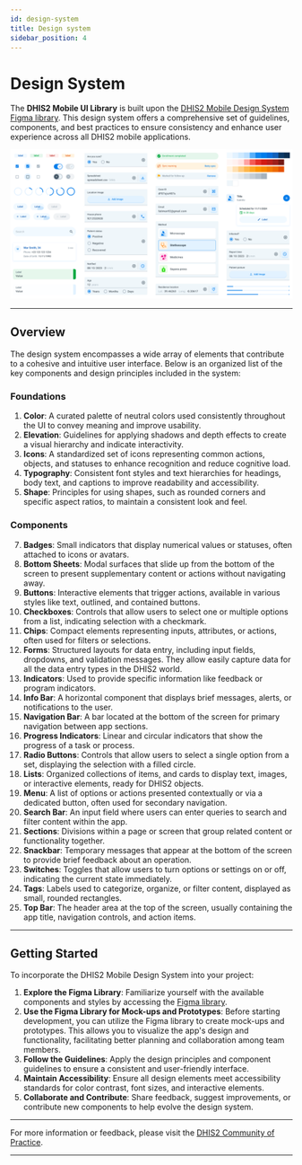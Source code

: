 ```yaml
---
id: design-system
title: Design system
sidebar_position: 4
---
```


# Design System

The **DHIS2 Mobile UI Library** is built upon the [DHIS2 Mobile Design System Figma library](https://www.figma.com/community/file/1423970586603523207/dhis2-mobile-design-system). This design system offers a comprehensive set of guidelines, components, and best practices to ensure consistency and enhance user experience across all DHIS2 mobile applications.

![](resources/design-system.png)

---

## Overview

The design system encompasses a wide array of elements that contribute to a cohesive and intuitive user interface. Below is an organized list of the key components and design principles included in the system:

### Foundations

1. **Color**: A curated palette of neutral colors used consistently throughout the UI to convey meaning and improve usability.
2. **Elevation**: Guidelines for applying shadows and depth effects to create a visual hierarchy and indicate interactivity.
3. **Icons**: A standardized set of icons representing common actions, objects, and statuses to enhance recognition and reduce cognitive load.
4. **Typography**: Consistent font styles and text hierarchies for headings, body text, and captions to improve readability and accessibility.
5. **Shape**: Principles for using shapes, such as rounded corners and specific aspect ratios, to maintain a consistent look and feel.

### Components

7. **Badges**: Small indicators that display numerical values or statuses, often attached to icons or avatars.
8. **Bottom Sheets**: Modal surfaces that slide up from the bottom of the screen to present supplementary content or actions without navigating away.
9. **Buttons**: Interactive elements that trigger actions, available in various styles like text, outlined, and contained buttons.
10. **Checkboxes**: Controls that allow users to select one or multiple options from a list, indicating selection with a checkmark.
11. **Chips**: Compact elements representing inputs, attributes, or actions, often used for filters or selections.
12. **Forms**: Structured layouts for data entry, including input fields, dropdowns, and validation messages. They allow easily capture data for all the data entry types in the DHIS2 world.
13. **Indicators**: Used to provide specific information like feedback or program indicators.
14. **Info Bar**: A horizontal component that displays brief messages, alerts, or notifications to the user.
15. **Navigation Bar**: A bar located at the bottom of the screen for primary navigation between app sections.
16. **Progress Indicators**: Linear and circular indicators that show the progress of a task or process.
17. **Radio Buttons**: Controls that allow users to select a single option from a set, displaying the selection with a filled circle.
18. **Lists**: Organized collections of items, and cards to display text, images, or interactive elements, ready for DHIS2 objects.
19. **Menu**: A list of options or actions presented contextually or via a dedicated button, often used for secondary navigation.
20. **Search Bar**: An input field where users can enter queries to search and filter content within the app.
21. **Sections**: Divisions within a page or screen that group related content or functionality together.
22. **Snackbar**: Temporary messages that appear at the bottom of the screen to provide brief feedback about an operation.
23. **Switches**: Toggles that allow users to turn options or settings on or off, indicating the current state immediately.
24. **Tags**: Labels used to categorize, organize, or filter content, displayed as small, rounded rectangles.
25. **Top Bar**: The header area at the top of the screen, usually containing the app title, navigation controls, and action items.

---

## Getting Started

To incorporate the DHIS2 Mobile Design System into your project:

1. **Explore the Figma Library**: Familiarize yourself with the available components and styles by accessing the [Figma library](https://www.figma.com/community/file/1423970586603523207/dhis2-mobile-design-system).
2. **Use the Figma Library for Mock-ups and Prototypes**: Before starting development, you can utilize the Figma library to create mock-ups and prototypes. This allows you to visualize the app's design and functionality, facilitating better planning and collaboration among team members.
2. **Follow the Guidelines**: Apply the design principles and component guidelines to ensure a consistent and user-friendly interface.
3. **Maintain Accessibility**: Ensure all design elements meet accessibility standards for color contrast, font sizes, and interactive elements.
4. **Collaborate and Contribute**: Share feedback, suggest improvements, or contribute new components to help evolve the design system.

---

For more information or feedback, please visit the [DHIS2 Community of Practice](https://community.dhis2.org/c/development/10).

---